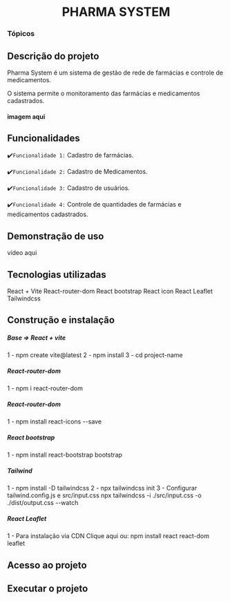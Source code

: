<h1 align="center"> PHARMA SYSTEM </h1>

### Tópicos

## Descrição do projeto

Pharma System é um sistema de gestão de rede de farmácias e controle de medicamentos.

O sistema permite o monitoramento das farmácias e medicamentos cadastrados.

#### imagem aqui


## Funcionalidades

:heavy_check_mark:`Funcionalidade 1:` Cadastro de farmácias.

:heavy_check_mark:`Funcionalidade 2:` Cadastro de Medicamentos.

:heavy_check_mark:`Funcionalidade 3:` Cadastro de usuários.

:heavy_check_mark:`Funcionalidade 4:` Controle de quantidades de farmácias e medicamentos cadastrados.

## Demonstração de uso
vídeo aqui

## Tecnologias utilizadas
React + Vite
React-router-dom
React bootstrap
React icon
React Leaflet
Tailwindcss

## Construção e instalação
##### Base => React + vite
1 - npm create vite@latest
2 - npm install
3 - cd project-name

##### React-router-dom
1 - npm i react-router-dom

##### React-router-dom
1 - npm install react-icons --save

##### React bootstrap
1 - npm install react-bootstrap bootstrap

##### Tailwind
1 - npm install -D tailwindcss
2 - npx tailwindcss init
3 - Configurar  tailwind.config.js e src/input.css
npx tailwindcss -i ./src/input.css -o ./dist/output.css --watch

##### React Leaflet
1 - Para instalação via CDN <link href="https://react-leaflet.js.org/docs/start-installation/">Clique aqui</link> ou:
npm install react react-dom leaflet



## Acesso ao projeto

## Executar o projeto